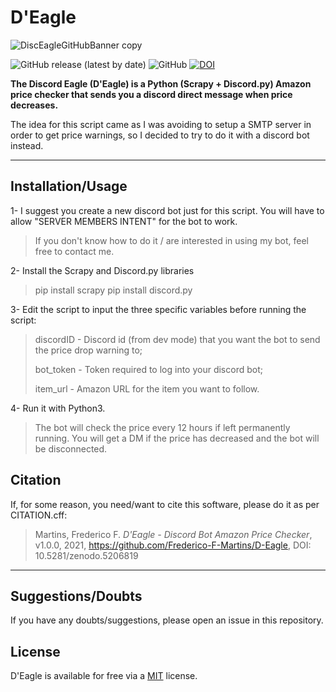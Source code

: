 # D'Eagle

![DiscEagleGitHubBanner copy](https://user-images.githubusercontent.com/56032914/129584197-e56424dd-5d61-4ee9-bb98-1092d4d31fe6.png)

![GitHub release (latest by date)](https://img.shields.io/github/v/release/Frederico-F-Martins/D-Eagle)
![GitHub](https://img.shields.io/github/license/Frederico-F-Martins/D-Eagle)
[![DOI](https://zenodo.org/badge/396712984.svg)](https://zenodo.org/badge/latestdoi/396712984)


**The Discord Eagle (D'Eagle) is a Python (Scrapy + Discord.py) Amazon price checker that sends you a discord direct message when price decreases.**

The idea for this script came as I was avoiding to setup a SMTP server in order to get price warnings, so I decided to try to do it with a discord bot instead.


---
## Installation/Usage

1-  I suggest you create a new discord bot just for this script. You will have to allow "SERVER MEMBERS INTENT" for the bot to work.

> If you don't know how to do it / are interested in using my bot, feel free to contact me.

2-  Install the Scrapy and Discord.py libraries

> pip install scrapy
> pip install discord.py

3-  Edit the script to input the three specific variables before running the script:

> discordID - Discord id (from dev mode) that you want the bot to send the price drop warning to;
>
> bot_token - Token required to log into your discord bot;
> 
> item_url - Amazon URL for the item you want to follow.

4- Run it with Python3.

> The bot will check the price every 12 hours if left permanently running. You will get a DM if the price has decreased and the bot will be disconnected.



## Citation

If, for some reason, you need/want to cite this software, please do it as per CITATION.cff:

> Martins, Frederico F. *D'Eagle - Discord Bot Amazon Price Checker*, v1.0.0, 2021, https://github.com/Frederico-F-Martins/D-Eagle, DOI: 10.5281/zenodo.5206819


---
## Suggestions/Doubts

If you have any doubts/suggestions, please open an issue in this repository.


## License

D'Eagle is available for free via a [MIT](https://choosealicense.com/licenses/mit/) license.
